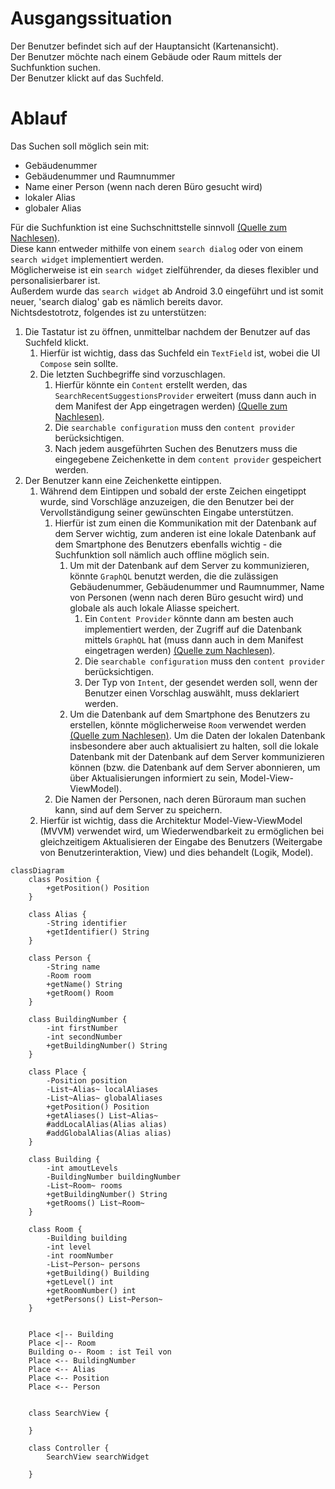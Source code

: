 # Ausgangssituation
Der Benutzer befindet sich auf der Hauptansicht (Kartenansicht).  
Der Benutzer möchte nach einem Gebäude oder Raum mittels der Suchfunktion suchen.  
Der Benutzer klickt auf das Suchfeld.

# Ablauf

Das Suchen soll möglich sein mit: 
- Gebäudenummer
- Gebäudenummer und Raumnummer
- Name einer Person (wenn nach deren Büro gesucht wird)
- lokaler Alias
- globaler Alias

Für die Suchfunktion ist eine Suchschnittstelle sinnvoll [(Quelle zum Nachlesen)](#https://developer.android.com/guide/topics/search/search-dialog).  
Diese kann entweder mithilfe von einem `search dialog` oder von einem `search widget` implementiert werden.  
Möglicherweise ist ein `search widget` zielführender, da dieses flexibler und personalisierbarer ist.  
Außerdem wurde das `search widget` ab Android 3.0 eingeführt und ist somit neuer, 'search dialog' gab es nämlich bereits davor.  
Nichtsdestotrotz, folgendes ist zu unterstützen:
1. Die Tastatur ist zu öffnen, unmittelbar nachdem der Benutzer auf das Suchfeld klickt.
    1. Hierfür ist wichtig, dass das Suchfeld ein `TextField` ist, wobei die UI `Compose` sein sollte.
    1. Die letzten Suchbegriffe sind vorzuschlagen.
        1. Hierfür könnte ein `Content` erstellt werden, das `SearchRecentSuggestionsProvider` erweitert (muss dann auch in dem Manifest der App eingetragen werden) [(Quelle zum Nachlesen)](#https://developer.android.com/guide/topics/search/adding-recent-query-suggestions).
        1. Die `searchable configuration` muss den `content provider` berücksichtigen.
        1. Nach jedem ausgeführten Suchen des Benutzers muss die eingegebene Zeichenkette in dem `content provider` gespeichert werden.
1. Der Benutzer kann eine Zeichenkette eintippen.
    1. Während dem Eintippen und sobald der erste Zeichen eingetippt wurde, sind Vorschläge anzuzeigen, die den Benutzer bei der Vervollständigung seiner gewünschten Eingabe unterstützen.
        1. Hierfür ist zum einen die Kommunikation mit der Datenbank auf dem Server wichtig, zum anderen ist eine lokale Datenbank auf dem Smartphone des Benutzers ebenfalls wichtig - die Suchfunktion soll nämlich auch offline möglich sein.
            1. Um mit der Datenbank auf dem Server zu kommunizieren, könnte `GraphQL` benutzt werden, die die zulässigen Gebäudenummer, Gebäudenummer und Raumnummer, Name von Personen (wenn nach deren Büro gesucht wird) und globale als auch lokale Aliasse speichert.
                1. Ein `Content Provider` könnte dann am besten auch implementiert werden, der Zugriff auf die Datenbank mittels `GraphQL` hat (muss dann auch in dem Manifest eingetragen werden) [(Quelle zum Nachlesen)](#https://developer.android.com/guide/topics/search/adding-custom-suggestions).
                1. Die `searchable configuration` muss den `content provider` berücksichtigen.
                1. Der Typ von `Intent`, der gesendet werden soll, wenn der Benutzer einen Vorschlag auswählt, muss deklariert werden.
            1. Um die Datenbank auf dem Smartphone des Benutzers zu erstellen, könnte möglicherweise `Room` verwendet werden [(Quelle zum Nachlesen)](#https://developer.android.com/training/data-storage/room). Um die Daten der lokalen Datenbank insbesondere aber auch aktualisiert zu halten, soll die lokale Datenbank mit der Datenbank auf dem Server kommunizieren können (bzw. die Datenbank auf dem Server abonnieren, um über Aktualisierungen informiert zu sein, Model-View-ViewModel).
        1. Die Namen der Personen, nach deren Büroraum man suchen kann, sind auf dem Server zu speichern.
    1. Hierfür ist wichtig, dass die Architektur Model-View-ViewModel (MVVM) verwendet wird, um Wiederwendbarkeit zu ermöglichen bei gleichzeitigem Aktualisieren der Eingabe des Benutzers (Weitergabe von Benutzerinteraktion, View) und dies behandelt (Logik, Model).
    

```mermaid
classDiagram
    class Position {
        +getPosition() Position
    }

    class Alias {
        -String identifier
        +getIdentifier() String
    }

    class Person {
        -String name
        -Room room
        +getName() String
        +getRoom() Room
    }

    class BuildingNumber {
        -int firstNumber
        -int secondNumber
        +getBuildingNumber() String
    }

    class Place {
        -Position position
        -List~Alias~ localAliases
        -List~Alias~ globalAliases
        +getPosition() Position
        +getAliases() List~Alias~
        #addLocalAlias(Alias alias)
        #addGlobalAlias(Alias alias)
    }

    class Building {
        -int amoutLevels
        -BuildingNumber buildingNumber
        -List~Room~ rooms
        +getBuildingNumber() String
        +getRooms() List~Room~
    }

    class Room {
        -Building building
        -int level
        -int roomNumber
        -List~Person~ persons
        +getBuilding() Building
        +getLevel() int
        +getRoomNumber() int
        +getPersons() List~Person~
    }


    Place <|-- Building
    Place <|-- Room
    Building o-- Room : ist Teil von
    Place <-- BuildingNumber
    Place <-- Alias
    Place <-- Position
    Place <-- Person


    class SearchView {

    }

    class Controller {
        SearchView searchWidget
        
    }

```